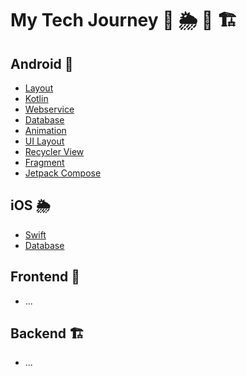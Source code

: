 # My Tech Journey 🍄 🌦 🏢 🏗

## Android 🍄

- [Layout](Android/Layout/README.md)
- [Kotlin](Android/Kotlin/README.md)
- [Webservice](Android/Webservice/README.md)
- [Database](Android/Database/README.md)
- [Animation](Android/Animation/README.md)
- [UI Layout](Android/UILayout/README.md)
- [Recycler View](Android/RecyclerView/README.md)
- [Fragment](Android/Fragment/README.md)
- [Jetpack Compose](Android/JetpackCompose/README.md)

## iOS 🌦

- [Swift](iOS/Swift/README.md)
- [Database](iOS/Database/README.md)

## Frontend 🏢

- ...

## Backend 🏗

- ...
